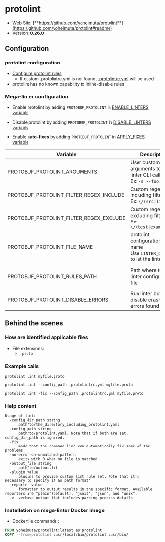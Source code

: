 <!-- markdownlint-disable MD033 MD041 -->
<!-- Generated by .automation/build.py, please do not update manually -->
# protolint

- Web Site: [**https://github.com/yoheimuta/protolint**](https://github.com/yoheimuta/protolint#readme)
- Version: **0.26.0**

## Configuration

### protolint configuration

- [Configure protolint rules](https://github.com/yoheimuta/protolint#rules)
  - If custom .protolintrc.yml is not found, [.protolintrc.yml](https://github.com/nvuillam/mega-linter/tree/master/TEMPLATES/.protolintrc.yml) will be used
- protolint has no known capability to inline-disable rules

### Mega-linter configuration

- Enable protolint by adding `PROTOBUF_PROTOLINT` in [ENABLE_LINTERS variable](../index.md#activation-and-deactivation)
- Disable protolint by adding `PROTOBUF_PROTOLINT` in [DISABLE_LINTERS variable](../index.md#activation-and-deactivation)

- Enable **auto-fixes** by adding `PROTOBUF_PROTOLINT` in [APPLY_FIXES variable](../index.md#apply-fixes)

| Variable | Description | Default value |
| ----------------- | -------------- | -------------- |
| PROTOBUF_PROTOLINT_ARGUMENTS | User custom arguments to add in linter CLI call<br/>Ex: `-s --foo "bar"` |  |
| PROTOBUF_PROTOLINT_FILTER_REGEX_INCLUDE | Custom regex including filter<br/>Ex: `\/(src\|lib)\/` | Include every file |
| PROTOBUF_PROTOLINT_FILTER_REGEX_EXCLUDE | Custom regex excluding filter<br/>Ex: `\/(test\|examples)\/` | Exclude no file |
| PROTOBUF_PROTOLINT_FILE_NAME | protolint configuration file name</br>Use `LINTER_DEFAULT` to let the linter find it | `.protolintrc.yml` |
| PROTOBUF_PROTOLINT_RULES_PATH | Path where to find linter configuration file | Workspace folder, then Mega-Linter default rules |
| PROTOBUF_PROTOLINT_DISABLE_ERRORS | Run linter but disable crash if errors found | `false` |

## Behind the scenes

### How are identified applicable files

- File extensions:
  - `.proto`


### Example calls

```shell
protolint lint myfile.proto
```

```shell
protolint lint --config_path .protolintrc.yml myfile.proto
```

```shell
protolint lint -fix --config_path .protolintrc.yml myfile.proto
```


### Help content

```shell
Usage of lint:
  -config_dir_path string
      path/to/the_directory_including_protolint.yaml
  -config_path string
      path/to/protolint.yaml. Note that if both are set, config_dir_path is ignored.
  -fix
      mode that the command line can automatically fix some of the problems
  -no-error-on-unmatched-pattern
      exits with 0 when no file is matched
  -output_file string
      path/to/output.txt
  -plugin value
      plugins to provide custom lint rule set. Note that it's necessary to specify it as path format'
  -reporter value
      formatter to output results in the specific format. Available reporters are "plain"(default), "junit", "json", and "unix".
  -v  verbose output that includes parsing process details

```

### Installation on mega-linter Docker image

- Dockerfile commands :
```dockerfile
FROM yoheimuta/protolint:latest as protolint
COPY --from=protolint /usr/local/bin/protolint /usr/bin/
```


